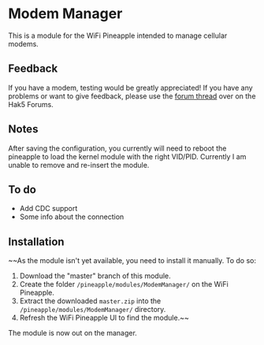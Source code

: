 # Modem Manager
This is a module for the WiFi Pineapple intended to manage cellular modems.

## Feedback
If you have a modem, testing would be greatly appreciated! If you have any problems or want to give feedback, please use the
[forum thread](https://forums.hak5.org/index.php?/topic/38593-official-modem-manager/) over on the Hak5 Forums.

## Notes
After saving the configuration, you currently will need to reboot the pineapple to load the kernel module with the right VID/PID. Currently I am unable to remove and re-insert the module.

## To do
- Add CDC support
- Some info about the connection

## Installation
~~As the module isn't yet available, you need to install it manually. To do so:

1. Download the "master" branch of this module.
2. Create the folder `/pineapple/modules/ModemManager/` on the WiFi Pineapple.
3. Extract the downloaded `master.zip` into the `/pineapple/modules/ModemManager/` directory.
4. Refresh the WiFi Pineapple UI to find the module.~~

The module is now out on the manager.